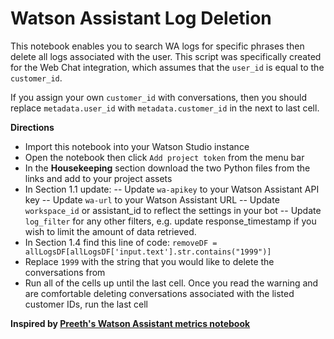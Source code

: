 # Watson Assistant Log Deletion
This notebook enables you to search WA logs for specific phrases then delete all logs associated with the user. This script was specifically created for the Web Chat integration, which assumes that the `user_id` is equal to the `customer_id`.

If you assign your own `customer_id` with conversations, then you should replace `metadata.user_id` with `metadata.customer_id` in the next to last cell.

**Directions**
- Import this notebook into your Watson Studio instance
- Open the notebook then click `Add project token` from the menu bar
- In the **Housekeeping** section download the two Python files from the links and add to your project assets
- In Section 1.1 update:
-- Update `wa-apikey` to your Watson Assistant API key
-- Update `wa-url` to your Watson Assistant URL
-- Update `workspace_id` or assistant_id to reflect the settings in your bot
-- Update `log_filter` for any other filters, e.g. update response_timestamp if you wish to limit the amount of data retrieved.
- In Section 1.4 find this line of code: `removeDF = allLogsDF[allLogsDF['input.text'].str.contains("1999")]`
- Replace `1999` with the string that you would like to delete the conversations from
- Run all of the cells up until the last cell. Once you read the warning and are comfortable deleting conversations associated with the listed customer IDs, run the last cell

**Inspired by [Preeth's Watson Assistant metrics notebook](https://github.com/preethm/watson-assistant-metrics-notebook/)**
